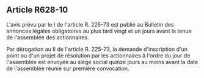 Article R628-10
----
L'avis prévu par le I de l'article R. 225-73 est publié au Bulletin des annonces
légales obligatoires au plus tard vingt et un jours avant la tenue de
l'assemblée des actionnaires.

Par dérogation au II de l'article R. 225-73, la demande d'inscription d'un point
ou d'un projet de résolution par les actionnaires à l'ordre du jour de
l'assemblée est envoyée au siège social quinze jours au moins avant la date de
l'assemblée réunie sur première convocation.
